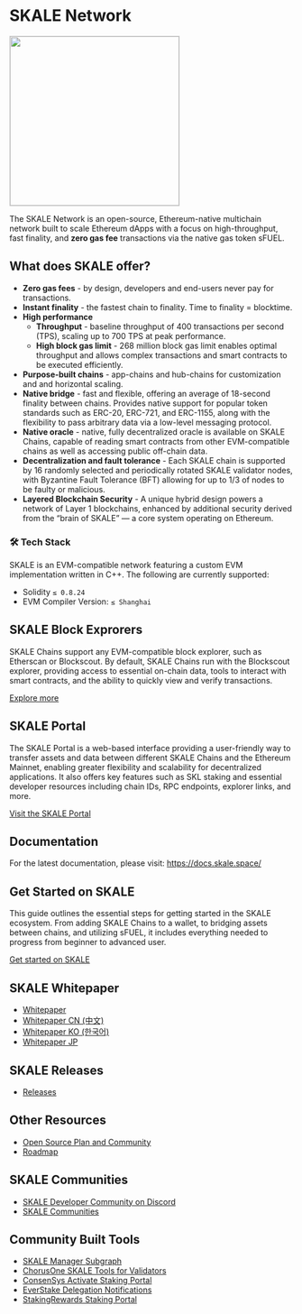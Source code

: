 # SKALE Network
 <img src="https://github.com/user-attachments/assets/e25b683d-874b-478a-9964-b589076d749c" width="300" height="300" style="border:1px solid #ccc"/>

The SKALE Network is an open-source, Ethereum-native multichain network built to scale Ethereum dApps with a focus on high-throughput, fast finality, and **zero gas fee** transactions via the native gas token sFUEL.

## What does SKALE offer?

- **Zero gas fees** - by design, developers and end-users never pay for transactions.
- **Instant finality** - the fastest chain to finality. Time to finality = blocktime.
- **High performance**
  - **Throughput** - baseline throughput of 400 transactions per second (TPS), scaling up to 700 TPS at peak performance.
  - **High block gas limit** - 268 million block gas limit enables optimal throughput and allows complex transactions and smart contracts to be executed efficiently.
- **Purpose-built chains** - app-chains and hub-chains for customization and and horizontal scaling.
- **Native bridge** - fast and flexible, offering an average of 18-second finality between chains. Provides native support for popular token standards such as ERC-20, ERC-721, and ERC-1155, along with the flexibility to pass arbitrary data via a low-level messaging protocol.
- **Native oracle** - native, fully decentralized oracle is available on SKALE Chains, capable of reading smart contracts from other EVM-compatible chains as well as accessing public off-chain data.
- **Decentralization and fault tolerance** - Each SKALE chain is supported by 16 randomly selected and periodically rotated SKALE validator nodes, with Byzantine Fault Tolerance (BFT) allowing for up to 1/3 of nodes to be faulty or malicious.
- **Layered Blockchain Security** - A unique hybrid design powers a network of Layer 1 blockchains, enhanced by additional security derived from the “brain of SKALE” — a core system operating on Ethereum.

### 🛠️ Tech Stack
SKALE is an EVM-compatible network featuring a custom EVM implementation written in C++.
The following are currently supported:

- Solidity `≤ 0.8.24`
- EVM Compiler Version: `≤ Shanghai`

## SKALE Block Exprorers 

SKALE Chains support any EVM-compatible block explorer, such as Etherscan or Blockscout.
By default, SKALE Chains run with the Blockscout explorer, providing access to essential on-chain data, tools to interact with smart contracts, and the ability to quickly view and verify transactions.

[Explore more](https://github.com/skalenetwork/blockscout)

## SKALE Portal 

The SKALE Portal is a web-based interface providing a user-friendly way to transfer assets and data between different SKALE Chains and the Ethereum Mainnet, enabling greater flexibility and scalability for decentralized applications. It also offers key features such as SKL staking and essential developer resources including chain IDs, RPC endpoints, explorer links, and more.

[Visit the SKALE Portal](https://portal.skale.space/)

## Documentation
For the latest documentation, please visit: https://docs.skale.space/ 

## Get Started on SKALE

This guide outlines the essential steps for getting started in the SKALE ecosystem. From adding SKALE Chains to a wallet, to bridging assets between chains, and utilizing sFUEL, it includes everything needed to progress from beginner to advanced user.

[Get started on SKALE](https://skale.space/get-started-on-skale)

## SKALE Whitepaper 
- [Whitepaper](https://skale.network/whitepaper)
- [Whitepaper CN (中文)](https://skale.network/skalenetwork_whitepaper-CN)
- [Whitepaper KO (한국어)](https://skale.network/skalenetwork_whitepaper-KO)
- [Whitepaper JP](https://skale.network/skalenetwork_whitepaper-JA)

## SKALE Releases
- [Releases](/releases)

## Other Resources

- [Open Source Plan and Community](OPEN_SOURCE_PLAN.md)
- [Roadmap](https://skale.network/roadmap)

## SKALE Communities
- [SKALE Developer Community on Discord](http://skale.chat)
- [SKALE Communities](https://skale.network/communities)

## Community Built Tools

- [SKALE Manager Subgraph](https://thegraph.com/explorer/subgraph/ministry-of-decentralization/skale-manager-subgraph)
- [ChorusOne SKALE Tools for Validators](https://github.com/ChorusOne/skale-tools)
- [ConsenSys Activate Staking Portal](https://activate.codefi.network/staking/skale/validators)
- [EverStake Delegation Notifications](https://github.com/everstake/skale-delegations-notificationbot)
- [StakingRewards Staking Portal](https://www.stakingrewards.com/earn/skale)
